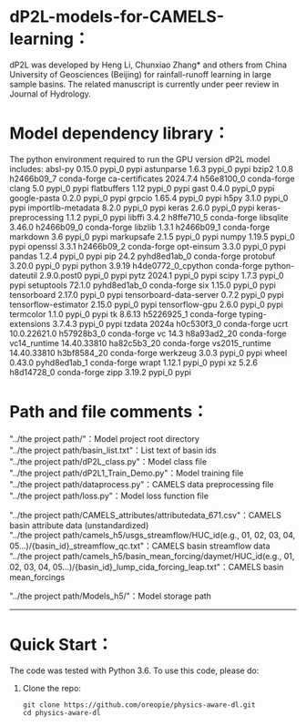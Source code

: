 # dP2L-models-for-CAMELS-learning：
dP2L was developed by Heng Li, Chunxiao Zhang* and others from China University of Geosciences (Beijing) for rainfall-runoff learning in large sample basins. 
The related manuscript is currently under peer review in Journal of Hydrology.

# Model dependency library：
The python environment required to run the GPU version dP2L model includes: absl-py 0.15.0 pypi_0 pypi astunparse 1.6.3 pypi_0 pypi bzip2 1.0.8 h2466b09_7 conda-forge ca-certificates 2024.7.4 h56e8100_0 conda-forge clang 5.0 pypi_0 pypi flatbuffers 1.12 pypi_0 pypi gast 0.4.0 pypi_0 pypi google-pasta 0.2.0 pypi_0 pypi grpcio 1.65.4 pypi_0 pypi h5py 3.1.0 pypi_0 pypi importlib-metadata 8.2.0 pypi_0 pypi keras 2.6.0 pypi_0 pypi keras-preprocessing 1.1.2 pypi_0 pypi libffi 3.4.2 h8ffe710_5 conda-forge libsqlite 3.46.0 h2466b09_0 conda-forge libzlib 1.3.1 h2466b09_1 conda-forge markdown 3.6 pypi_0 pypi markupsafe 2.1.5 pypi_0 pypi numpy 1.19.5 pypi_0 pypi openssl 3.3.1 h2466b09_2 conda-forge opt-einsum 3.3.0 pypi_0 pypi pandas 1.2.4 pypi_0 pypi pip 24.2 pyhd8ed1ab_0 conda-forge protobuf 3.20.0 pypi_0 pypi python 3.9.19 h4de0772_0_cpython conda-forge python-dateutil 2.9.0.post0 pypi_0 pypi pytz 2024.1 pypi_0 pypi scipy 1.7.3 pypi_0 pypi setuptools 72.1.0 pyhd8ed1ab_0 conda-forge six 1.15.0 pypi_0 pypi tensorboard 2.17.0 pypi_0 pypi tensorboard-data-server 0.7.2 pypi_0 pypi tensorflow-estimator 2.15.0 pypi_0 pypi tensorflow-gpu 2.6.0 pypi_0 pypi termcolor 1.1.0 pypi_0 pypi tk 8.6.13 h5226925_1 conda-forge typing-extensions 3.7.4.3 pypi_0 pypi tzdata 2024a h0c530f3_0 conda-forge ucrt 10.0.22621.0 h57928b3_0 conda-forge vc 14.3 h8a93ad2_20 conda-forge vc14_runtime 14.40.33810 ha82c5b3_20 conda-forge vs2015_runtime 14.40.33810 h3bf8584_20 conda-forge werkzeug 3.0.3 pypi_0 pypi wheel 0.43.0 pyhd8ed1ab_1 conda-forge wrapt 1.12.1 pypi_0 pypi xz 5.2.6 h8d14728_0 conda-forge zipp 3.19.2 pypi_0 pypi

# Path and file comments：
"../the project path/"：Model project root directory  
"../the project path/basin_list.txt"：List text of basin ids  
"../the project path/dP2L_class.py"：Model class file  
"../the project path/dP2L1_Train_Demo.py"：Model training file  
"../the project path/dataprocess.py"：CAMELS data preprocessing file  
"../the project path/loss.py"：Model loss function file  
  
"../the project path/CAMELS_attributes/attributedata_671.csv"：CAMELS basin attribute data (unstandardized)  
"../the project path/camels_h5/usgs_streamflow/HUC_id(e.g., 01, 02, 03, 04, 05...)/{basin_id}_streamflow_qc.txt"：CAMELS basin streamflow data  
"../the project path/camels_h5/basin_mean_forcing/daymet/HUC_id(e.g., 01, 02, 03, 04, 05...)/{basin_id}_lump_cida_forcing_leap.txt"：CAMELS basin mean_forcings

"../the project path/Models_h5/"：Model storage path  


--------------------------------------------------------------------------------------------------------------------------------------------------------------------------------------------------
# Quick Start：
The code was tested with Python 3.6. To use this code, please do:

1. Clone the repo:

   ```shell
   git clone https://github.com/oreopie/physics-aware-dl.git
   cd physics-aware-dl
   ```
